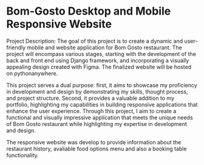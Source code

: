 # Bom-Gosto Desktop and Mobile Responsive Website

Project Description:
The goal of this project is to create a dynamic and user-friendly mobile and website application for Bom Gosto restaurant. The project will encompass various stages, starting with the development of the back and front end using Django framework, and incorporating a visually appealing design created with Figma. The finalized website will be hosted on pythonanywhere.

This project serves a dual purpose: first, it aims to showcase my proficiency in development and design by demonstrating my skills, thought process, and project structure. Second, it provides a valuable addition to my portfolio, highlighting my capabilities in building responsive applications that enhance the user experience. Through this project, I aim to create a functional and visually impressive application that meets the unique needs of Bom Gosto restaurant while highlighting my expertise in development and design.

The responsive website was develop to provide information about the restaurant history, avaliable food options menu and also a booking table functionality.
